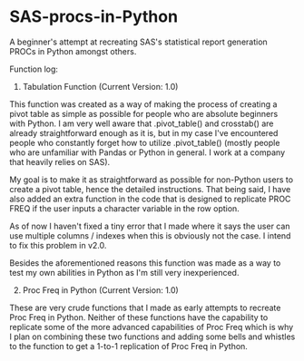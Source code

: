 # SAS-procs-in-Python
A beginner's attempt at recreating SAS's statistical report generation PROCs in Python amongst others.

Function log:
1. Tabulation Function (Current Version: 1.0)

This function was created as a way of making the process of creating a pivot table as simple as possible for people who are absolute beginners with Python. I am very well aware that .pivot_table() and crosstab() are already straightforward enough as it is, but in my case I've encountered people who constantly forget how to utilize .pivot_table() (mostly people who are unfamiliar with Pandas or Python in general. I work at a company that heavily relies on SAS). 

My goal is to make it as straightforward as possible for non-Python users to create a pivot table, hence the detailed instructions. That being said, I have also added an extra function in the code that is designed to replicate PROC FREQ if the user inputs a character variable in the row option. 

As of now I haven't fixed a tiny error that I made where it says the user can use multiple columns / indexes when this is obviously not the case. I intend to fix this problem in v2.0.

Besides the aforementioned reasons this function was made as a way to test my own abilities in Python as I'm still very inexperienced.

2. Proc Freq in Python (Current Version: 1.0)

These are very crude functions that I made as early attempts to recreate Proc Freq in Python. Neither of these functions have the capability to replicate some of the more advanced capabilities of Proc Freq which is why I plan on combining these two functions and adding some bells and whistles to the function to get a 1-to-1 replication of Proc Freq in Python. 


